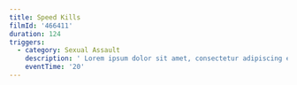 ```yaml
---
title: Speed Kills
filmId: '466411'
duration: 124
triggers:
  - category: Sexual Assault
    description: ' Lorem ipsum dolor sit amet, consectetur adipiscing elit. Donec vitae       commodo neque. Curabitur euismod velit et laoreet condimentum. Lorem ipsum       dolor sit amet, consectetur adipiscing elit.'
    eventTime: '20'
---
```


